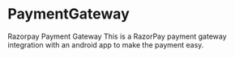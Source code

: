 # PaymentGateway
Razorpay Payment Gateway
This is a RazorPay payment gateway integration with an android app to make the payment easy.
